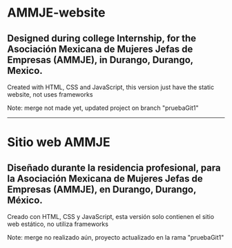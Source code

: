 # AMMJE-website
## Designed during college Internship, for the Asociación Mexicana de Mujeres Jefas de Empresas (AMMJE), in Durango, Durango, Mexico.
Created with HTML, CSS and JavaScript, this version just have the static website, not uses frameworks

Note: merge not made yet, updated project on branch "pruebaGit1"

----
# Sitio web AMMJE
## Diseñado durante la residencia profesional, para la Asociación Mexicana de Mujeres Jefas de Empresas (AMMJE), en Durango, Durango, México.
Creado con HTML, CSS y JavaScript, esta versión solo contienen el sitio web estático, no utiliza frameworks

Note: merge no realizado aún, proyecto actualizado en la rama "pruebaGit1"
